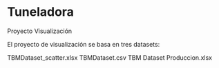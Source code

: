 # Tuneladora
Proyecto Visualización

El proyecto de visualización se basa en tres datasets:

TBMDataset_scatter.xlsx
TBMDataset.csv
TBM Dataset Produccion.xlsx
